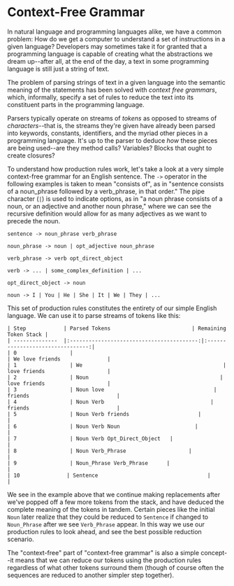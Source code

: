 # Context-Free Grammar

In natural language and programming languages alike, we have a common problem: How do we get a computer to understand a set of instructions in a given language? Developers may sometimes take it for granted that a programming language is capable of creating what the abstractions we dream up--after all, at the end of the day, a text in some programming language is still just a string of text. 

The problem of parsing strings of text in a given language into the semantic meaning of the statements has been solved with _context free grammars_, which, informally, specify a set of rules to reduce the text into its constituent parts in the programming language. 

Parsers typically operate on streams of _tokens_ as opposed to streams of _characters_--that is, the streams they're given have already been parsed into keywords, constants, identifiers, and the myriad other pieces in a programming language. It's up to the parser to deduce _how_ these pieces are being used--are they method calls? Variables? Blocks that ought to create closures?

To understand how production rules work, let's take a look at a very simple context-free grammar for an English sentence. The `->` operator in the following examples is taken to mean "consists of", as in "sentence consists of a noun_phrase followed by a verb_phrase, in that order." The pipe character (`|`) is used to indicate options, as in "a noun phrase consists of a noun, or an adjective and another noun phrase," where we can see the recursive definition would allow for as many adjectives as we want to precede the noun.

	sentence -> noun_phrase verb_phrase
	
	noun_phrase -> noun | opt_adjective noun_phrase
	
	verb_phrase -> verb opt_direct_object
	
	verb -> ... | some_complex_definition | ...
	
	opt_direct_object -> noun
	
	noun -> I | You | He | She | It | We | They | ...
	
This set of production rules constitutes the entirety of our simple English language. We can use it to parse streams of tokens like this:

	| Step            | Parsed Tokens                          | Remaining Token Stack | 
	| --------------  |:-----------------------------------------:|:--------------------------------:|
	| 0                 |                                                   | We love friends               |
	| 1                 | We                                             | love friends                    |
	| 2                 | Noun                                          | love friends                    |
	| 3                 | Noun love                                   | friends                            |
	| 4                 | Noun Verb                                  | friends                            |
	| 5                 | Noun Verb friends                      |                                        |
	| 6                 | Noun Verb Noun                        |                                        |
	| 7                 | Noun Verb Opt_Direct_Object   |                                        |
	| 8                 | Noun Verb_Phrase                    |                                        |
	| 9                 | Noun_Phrase Verb_Phrase      |                                         |
	| 10               | Sentence                                   |                                         |
	
We see in the example above that we continue making replacements after we've popped off a few more tokens from the stack, and have deduced the complete meaning of the tokens in tandem. Certain pieces like the initial `Noun` later realize that they could be reduced to `Sentence` if changed to `Noun_Phrase` after we see `Verb_Phrase` appear. In this way we use our production rules to look ahead, and see the best possible reduction scenario.

The "context-free" part of "context-free grammar" is also a simple concept--it means that we can reduce our tokens using the production rules regardless of what other tokens surround them (though of course often the sequences are reduced to another simpler step together). 